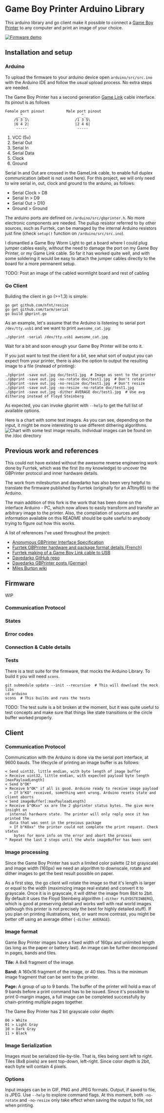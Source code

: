 # Game Boy Printer Arduino Library

This arduino library and go client make it possible to connect a [Game Boy Printer](https://en.wikipedia.org/wiki/Game_Boy_Printer) to any computer and print an image of your choice.

[![Firmware demo](http://img.youtube.com/vi/HBTeIwrXzhc/0.jpg)](https://youtu.be/HBTeIwrXzhc)

## Installation and setup

### Arduino
To upload the firmware to your arduino device open `arduino/src/src.ino` with
the Arduino IDE and follow the usual upload process. No extra steps are needed.

The Game Boy Printer has a second generation [Game Link](https://en.wikipedia.org/wiki/Game_Link_Cable) cable interface. Its pinout is as follows

    Female port pinout          Male port pinout
         __^__                       __^__ 
        /5 3 1\                     /1 3 5\
        |6 4 2|                     |2 4 6|
         -----                       -----

1. VCC (5v)
2. Serial Out
3. Serial In
4. Serial Data
5. Clock
6. Ground

Serial In and Out are crossed in the GameLink cable, to enable full duplex
communication (albeit is not used here). For this project, we will only need
to wire serial in, out, clock and ground to the arduino, as follows:

- Serial Clock > D8
- Serial In > D9
- Serial Out > D10
- Ground > Ground

The arduino ports are defined on `/arduino/src/gbprinter.h`. No more electronic
components are needed. The pullup resistor referred to by other sources, such
as Furrtek, can be managed by the internal Arduino resistors just fine (check
`setup()` function on `/arduino/src/src.ino`).

I dismantled a Game Boy Worm Light to get a board where I could plug
jumper cables easily, without the need to damage the port on my Game
Boy Printer, or my Game Link cable. So far it has worked quite well, and with
some soldering it would be easy to attach the jumper cables directly to
the board for a more permanent setup.

TODO: Post an image of the cabled wormlight board and rest of cabling


### Go Client
Building the client in go (>=1.3) is simple:

    go get github.com/nfnt/resize
    go get github.com/tarm/serial
    go build gbprint.go

As an example, let's assume that the Arduino is listening to serial port `/dev/tty.usb1`
and we want to print `awesome_cat.jpg`:

    ./gbprint -serial /dev/tty.usb1 awesome_cat.jpg

Wait for a bit and soon enough your Game Boy Printer will be onto it.

If you just want to test the client for a bit, see what sort of output you can
expect from your printer, there is also the option to output the resulting image
to a file (instead of printing):

    ./gbprint -save out.jpg doc/test1.jpg  # Image as sent to the printer
    ./gbprint -save out.jpg -no-rotate doc/test1.jpg  # Don't rotate
    ./gbprint -save out.jpg -no-resize doc/test1.jpg  # Don't resize
    ./gbprint -save out.jpg -no-resize -no-rotate doc/test1.jpg
    ./gbprint -save out.jpg -dither AVERAGE doc/test1.jpg  # Use avg dithering instead of Floyd Steinberg

As expected, you can invoke gbprint with `--help` to get the full list of available options.

Here is a chart with some test images. As you can see, depending on the input, it might be more
interesting to use different dithering algorithms.
![Chart with some test image results. Individual images can be found on the /doc directory](doc/test_chart.jpg)


## Previous work and references
This could not have existed without the awesome reverse engineering work done by
Furrtek, which was the first (to my knowledge) to uncover the GBPrinter protocol
and inner hardware details.

The work from milesburton and davedarko has also been very helpful to translate
the firmware published by Furrtek (originally for an ATtiny85) to the Arduino.

The main addition of this fork is the work that has been done on the interface
Arduino - PC, which now allows to easily transform and transfer an arbitrary
image to the printer. Also, the compilation of sources and information available
on this README should be quite useful to anybody trying to figure out how this
works.

A list of references I've used throughout the project:

- [Anonymous GBPrinter Interface Specification](https://milesburton.com/File:Gameboy_Printer_Protocol.docx)
- [Furrtek GBPrinter hardware and package format details (French)](http://furrtek.free.fr/index.php?p=crea&a=gbprinter)
- [Furrtek making of a Game Boy Link cable to USB](http://furrtek.free.fr/index.php?p=crea&a=gbpcable&i=2)
- [Davedarko GitHub repo](http://github.com/davedarko/GBPrinter)
- [Davedarko GBPrinter posts (German)](http://davedarko.com/blog.php?tag=gameboy%20printer)
- [Miles Burton wiki](http://milesburton.com/Gameboy_Printer_with_Arduino)


## Firmware
WIP
### Communication Protocol

### States

### Error codes

### Connection & Cable details

### Tests
There is a test suite for the firmware, that mocks the Arduino Library. To build
it you will need `scons`.

    git submodule update --init --recursive  # This will download the mock libs
    cd arduino
    scons  # This builds and runs the tests

TODO: The test suite is a bit broken at the moment, but it was quite useful to
test concepts and make sure that things like state transitions or the circle
buffer worked properly.


## Client

### Communication Protocol
Communication with the Arduino is done via the serial port interface, at 9600
bauds. The lifecycle of printing an image buffer is as follows:

    < Send uint32, little endian, with byte length of image buffer
    > Receive uint32, little endian, with expected payload byte length [maxPayloadLength]
    < Send b"OK"
    > Receive b"OK" if all is good. Arduino ready to receive image payload
      > If b"KO" received, something went wrong. Arduino resets state and client aborts
    < Send imageBuffer[:maxPayloadLength]
    > Receive b"OKxx" xx are the 2 gbprinter status bytes. The give more insight on
      internal hardware state. The printer will only reply once it has printed the
      data that was sent in the previous package
      > If b"KOxx" the printer could not complete the print request. Check status
        bytes for more info on the error and abort the process
    ^ Repeat the last 2 steps until the whole imageBuffer has been sent

### Image processing
Since the Game Boy Printer has such a limited color palette (2 bit grayscale)
and image width (160px) we need an algorithm to downscale, rotate and dither
images to get the best result possible on paper.

As a first step, the go client will rotate the image so that it's length is
larger or equal to the width (maximizing image real estate) and convert it to
grayscale. Once it is in grayscale, it will dither the image from 8bit to 2bit.
By default it uses the Floyd Steinberg algorithm (`-dither FLOYDSTEINBERG`), which is good at preserving
detail and works well with real world images (although this printer is not
precisely the best for highly detailed stuff). If you plan on printing
illustrations, text, or want more contrast, you might be better off using
an average dither (`-dither AVERAGE`).

### Image format
Game Boy Printer images have a fixed width of 160px and unlimited length (as
long as the paper or battery last). An image can be further decomposed in pages,
bands and tiles.

**Tile:** A 8x8 fragment of the image.

**Band:** A 160x16 fragment of the image, or 40 tiles. This is the minimum image
fragment that can be sent to the printer.

**Page:** A group of up to 9 bands. The buffer of the printer will hold a max of
9 bands before a print command has to be issued. Since it's possible to print
0-margin images, a full image can be completed successfully by chain-printing
multiple pages together.

The Game Boy Printer has 2 bit grayscale color depth:

    00 > White
    01 > Light Gray
    10 > Dark Gray
    11 > Black

### Image Serialization
Images must be serialized tile-by-tile. That is, tiles being sent left to right.
Tiles (8x8 pixels) are sent top-down, left-right. Since color depth is 2bit,
each byte will contain 4 pixels.

### Options
Input images can be in GIF, PNG and JPEG formats. Output, if saved to file, is
JPEG. Use `--help` to explore command flags. At this moment, both `-no-rotate`
and `-no-resize` only take effect when saving the output to file, not when
printing.

